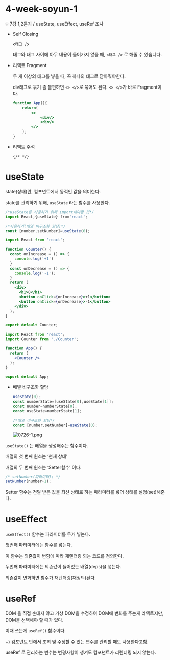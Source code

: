 # 4-week-soyun-1

<aside>
💡 7강 1,2듣기 / useState, useEffect, useRef 조사

</aside>

- Self Closing
    
    `<태그 />` 
    
    태그와 태그 사이에 아무 내용이 들어가지 않을 때, `<태그 />` 로 해줄 수 있습니다.
    
- 리액트 Fragment
    
    두 개 이상의 태그를 넣을 때, 꼭 하나의 태그로 닫아줘야한다.
    
    div태그로 묶기 좀 불편하면 `<> </>`로 묶어도 된다. `<> </>`가 바로 Fragment이다.
    
    ```jsx
    function App(){
    	return(
    		<>
    			<div/>
    			<div/>
    		</>
    	);
    }
    ```
    
- 리액트 주석
    
    `{/* */}`
    

# useState

state(상태)란, 컴포넌트에서 동적인 값을 의미한다.

state를 관리하기 위해, `useState` 라는 함수를 사용한다.

```jsx
/*useState를 사용하기 위해 import해야할 것*/
import React,{useState} from'react';

/*사용하기(배열 비구조화 할당)*/
const [number,setNumber]=useState(0);
```

```jsx
import React from 'react';

function Counter() {
  const onIncrease = () => {
    console.log('+1')
  }
  const onDecrease = () => {
    console.log('-1');
  }
  return (
    <div>
      <h1>0</h1>
      <button onClick={onIncrease}>+1</button>
      <button onClick={onDecrease}>-1</button>
    </div>
  );
}

export default Counter;
```

```jsx
import React from 'react';
import Counter from './Counter';

function App() {
  return (
    <Counter />
  );
}

export default App;
```

- 배열 비구조화 할당
    
    ```jsx
    useState(0);
    const numberState=[useState[0],useState[1]];
    const number=numberState[0];
    const useState=numberState[1];
    
    /*배열 비구조화 할당*/
    const [number,setNumber]=useState(0);
    ```
    
    ![0726-1.png](https://polyester-orchestra-61e.notion.site/image/https%3A%2F%2Fs3-us-west-2.amazonaws.com%2Fsecure.notion-static.com%2F4b7a8702-7006-4c0d-a794-348375a3f326%2F0726-1.png?table=block&id=24edee3d-897b-48f9-91a7-4687a0d7a6f1&spaceId=9e9794b7-89ce-4e4b-ad10-420fe112a252&width=1340&userId=&cache=v2)
    

`useState()` 는 배열을 생성해주는 함수이다.

배열의 첫 번째 원소는 ‘현재 상태’

배열의 두 번째 원소는 ‘Setter함수’ 이다. 

```jsx
/* setNumber(파라미터); */
setNumber(number+1);
```

Setter 함수는 전달 받은 값을 최신 상태로 하는 파라미터를 넣어 상태를 설정(set)해준다.

# useEffect

`useEffect()` 함수는 파라미터를 두개 넣는다. 

첫번째 파라미터에는 함수를 넣는다.

이 함수는 의존값이 변함에 따라 재렌더링 되는 코드를 정의한다.

두번째 파라미터에는 의존값이 들어있는 배열(deps)을 넣는다. 

의존값이 변화하면 함수가 재렌더링(재정의)된다.

# useRef

DOM 을 직접 손대지 않고 가상 DOM을 수정하여 DOM에 변화를 주는게 리액트지만, DOM을 선택해야 할 때가 있다.

이때 쓰는게 `useRef()` 함수이다.

+) 컴포넌트 안에서 조회 및 수정할 수 있는 변수를 관리할 때도 사용한다고함.

useRef 로 관리하는 변수는 변경사항이 생겨도 컴포넌트가 리렌더링 되지 않는다.